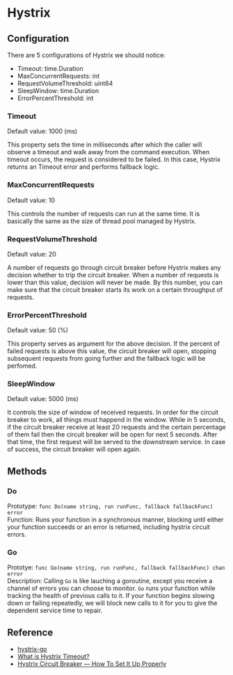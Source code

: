 # Hystrix

## Configuration

There are 5 configurations of Hystrix we should notice:

- Timeout:                time.Duration
- MaxConcurrentRequests:  int
- RequestVolumeThreshold: uint64
- SleepWindow:            time.Duration
- ErrorPercentThreshold:  int

### Timeout

Default value: 1000 (ms)

This property sets the time in milliseconds after which the caller will observe a timeout and walk away from the command execution. When timeout occurs, the request is considered to be failed. In this case, Hystrix returns an Timeout error and performs fallback logic.

### MaxConcurrentRequests

Default value: 10

This controls the number of requests can run at the same time. It is basically the same as the size of thread pool managed by Hystrix.

### RequestVolumeThreshold

Default value: 20

A number of requests go through circuit breaker before Hystrix makes any decision whether to trip the circuit breaker. When a number of requests is lower than this value, decision will never be made. By this number, you can make sure that the circuit breaker starts its work on a certain throughput of requests.

### ErrorPercentThreshold

Default value: 50 (%)

This property serves as argument for the above decision. If the percent of failed requests is above this value, the circuit breaker will open, stopping subsequent requests from going further and the fallback logic will be perfomed.

### SleepWindow

Default value: 5000 (ms)

It controls the size of window of received requests. In order for the circuit breaker to work, all things must happend in the window. While in 5 seconds, if the circuit breaker receive at least 20 requests and the certain percentage of them fail then the circuit breaker will be open for next 5 seconds. After that time, the first request will be served to the downstream service. In case of success, the circuit breaker will open again.

## Methods

### Do

Prototype: ```func Do(name string, run runFunc, fallback fallbackFunc) error```  
Function: Runs your function in a synchronous manner, blocking until either your function succeeds or an error is returned, including hystrix circuit errors.

### Go

Prototye: ```func Go(name string, run runFunc, fallback fallbackFunc) chan error```  
Description: Calling `Go` is like lauching a goroutine, except you receive a channel of errors you can choose to monitor. `Go` runs your function while tracking the health of previous calls to it. If your function begins slowing down or failing repeatedly, we will block new calls to it for you to give the dependent service time to repair.

## Reference

- [hystrix-go](https://github.com/afex/hystrix-go)
- [What is Hystrix Timeout?](https://findanyanswer.com/what-is-hystrix-timeout)
- [Hystrix Circuit Breaker — How To Set It Up Properly](https://medium.com/@darek1024/hystrix-circuit-breaker-how-to-set-it-up-properly-84c75cfbe3ee)
